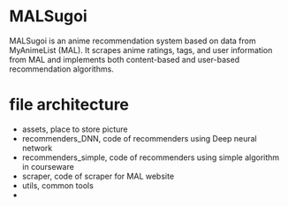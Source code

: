 # MALSugoi

MALSugoi is an anime recommendation system based on data from MyAnimeList (MAL). It scrapes anime ratings, tags, and user information from MAL and implements both content-based and user-based recommendation algorithms.

# file architecture
- assets, place to store picture
- recommenders_DNN, code of recommenders using Deep neural network
- recommenders_simple, code of recommenders using simple algorithm in courseware
- scraper, code of scraper for MAL website
- utils, common tools
- 